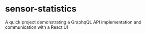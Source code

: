 # sensor-statistics
A quick project demonstrating a GraphqQL API implementation and communication with a React UI
